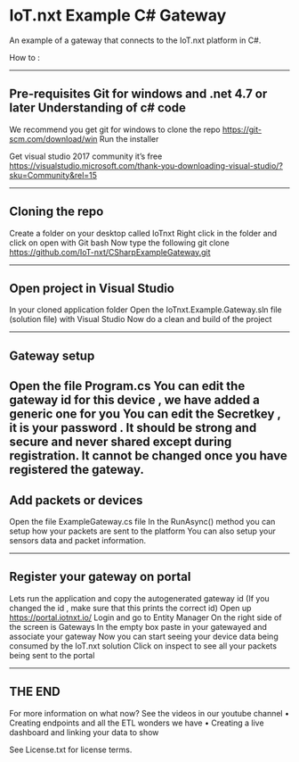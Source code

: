 # IoT.nxt Example C# Gateway

An example of a gateway that connects to the IoT.nxt platform in C#.

How to : 

-----------------------------------------------
Pre-requisites 
Git for windows and .net 4.7 or later 
Understanding of c# code
-------------------------------------------------

We recommend you get git for windows to clone the repo 
https://git-scm.com/download/win 
Run the installer 

Get visual studio 2017 community it’s free
https://visualstudio.microsoft.com/thank-you-downloading-visual-studio/?sku=Community&rel=15

----------------------------
Cloning the repo
----------------------------
Create a folder on your desktop called IoTnxt
Right click in the folder and click on open with Git bash 
Now type the following
git clone https://github.com/IoT-nxt/CSharpExampleGateway.git 

----------------------------------------
Open project in Visual Studio
----------------------------------------
In your cloned application folder 
Open the IoTnxt.Example.Gateway.sln file (solution file) with Visual Studio 
Now do a clean and build of the project 

-----------------------------------------
Gateway setup
-----------------------------------------
Open the file Program.cs
You can edit the gateway id for this device , we have added a generic one for you 
You can edit the Secretkey , it is your password . It should be strong and secure and never shared except during registration. It cannot be changed once you have registered the gateway.
------------------------------------------
Add packets or devices 
------------------------------------------
Open the file ExampleGateway.cs file 
In the RunAsync() method you can setup how your packets are sent to the platform 
You can also setup your sensors data and packet information. 

------------------------------------------
Register your gateway on portal
-------------------------------------------
Lets run the application and copy the autogenerated gateway id 
(If you changed the id , make sure that this prints the correct id) 
Open up https://portal.iotnxt.io/
Login and go to Entity Manager
On the right side of the screen is Gateways 
In the empty box paste in your gatewayed and associate your gateway 
Now you can start seeing your device data being consumed by the IoT.nxt solution 
Click on inspect to see all your packets being sent to the portal 

----------------------
THE END
----------------------

For more information on what now? See the videos in our youtube channel 
•	Creating endpoints and all the ETL wonders we have 
•	Creating a live dashboard and linking your data to show

See License.txt for license terms.
